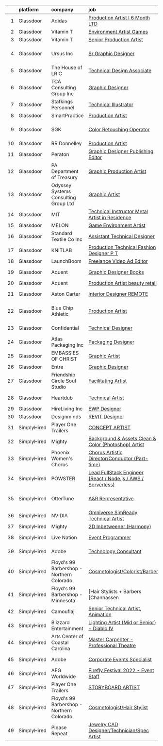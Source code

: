 

|    | platform    | company                                   | job                                                                                                                                                                                                                                                                                                                                                                                                                                                                                                                                                                                                                                                                                                                                                                                                                                                                                                                                                                                                                                                                                                                                                                                                                                                                                                                                                                                                                                                                                                                                    | update_time   | location                  |
|---:|:------------|:------------------------------------------|:---------------------------------------------------------------------------------------------------------------------------------------------------------------------------------------------------------------------------------------------------------------------------------------------------------------------------------------------------------------------------------------------------------------------------------------------------------------------------------------------------------------------------------------------------------------------------------------------------------------------------------------------------------------------------------------------------------------------------------------------------------------------------------------------------------------------------------------------------------------------------------------------------------------------------------------------------------------------------------------------------------------------------------------------------------------------------------------------------------------------------------------------------------------------------------------------------------------------------------------------------------------------------------------------------------------------------------------------------------------------------------------------------------------------------------------------------------------------------------------------------------------------------------------|:--------------|:--------------------------|
|  1 | Glassdoor   | Adidas                                    | [Production Artist I  6 Month LTD ](https://www.glassdoor.com/partner/jobListing.htm?pos=123&ao=1136043&s=58&guid=00000180f9fc87349d3bd891eadbd128&src=GD_JOB_AD&t=SR&vt=w&cs=1_56a777ea&cb=1653461518534&jobListingId=1007870304150&jrtk=3-0-1g3svp1qoq6jv801-1g3svp1r5hapd800-c1b9b62d4fc0e64c-)                                                                                                                                                                                                                                                                                                                                                                                                                                                                                                                                                                                                                                                                                                                                                                                                                                                                                                                                                                                                                                                                                                                                                                                                                                     | 7d            | Indianapolis, IN          |
|  2 | Glassdoor   | Vitamin T                                 | [Environment Artist  Games ](https://www.glassdoor.com/partner/jobListing.htm?pos=120&ao=1110586&s=58&guid=00000180f9fc87349d3bd891eadbd128&src=GD_JOB_AD&t=SR&vt=w&cs=1_8c9f4a9b&cb=1653461518534&jobListingId=1007869703247&jrtk=3-0-1g3svp1qoq6jv801-1g3svp1r5hapd800-b16b9bd347ff9b73--6NYlbfkN0DMrcEu7yrtATojKJA7cEzGQ3FdRGWLh0CZQInL4ECGI6k5tN82kdM0cJmh4vC7GghDUiCrBCzcmzRQhuhw_EUgpqveB_AJxkOHiywzxAOdN4-mL0Ndw5IzkIMiDHbiOMGzSQBWTfgVPuUEun1nvBFi5dXhVQEenhtQE5aE-GFbRLIpbgaOcF9SyGmzX7o8iuKiLCgOAI1m1SFAP4fZErzX2rYChNPbCmQSA1-GoOyf1S8xDcBsaCxSpXdSp5xOcb8Jl0_oGxMEJI9zwDnJ1c5-ccwI8tr1ITWYIo93tW33Jz-yI01sM1dl-mwTyc-OhANmVJt1_5P_NFNzbYVL5gDJhxj7g41aUgd9WQMtlCer8wyiCQOoUlOQxD0AH8HIPSoRycuiA7N-byVRMXCdmAT_Y04VGNzg1aN93WUFlwXyBe1j3nxl7XwEbK-XTJLWTq0AqDG5jaeBvs1-v7BmbPlJ)                                                                                                                                                                                                                                                                                                                                                                                                                                                                                                                                                                                                                                                                                                                                            | 7d            | Seattle, WA               |
|  3 | Glassdoor   | Vitamin T                                 | [Senior Production Artist](https://www.glassdoor.com/partner/jobListing.htm?pos=118&ao=1110586&s=58&guid=00000180f9fc87349d3bd891eadbd128&src=GD_JOB_AD&t=SR&vt=w&cs=1_cb195542&cb=1653461518533&jobListingId=1007861265870&cpc=8795CF9063CD573D&jrtk=3-0-1g3svp1qoq6jv801-1g3svp1r5hapd800-6357e3a41371fe33--6NYlbfkN0DMrcEu7yrtATojKJA7cEzGQ3FdRGWLh0CZQInL4ECGI6k5tN82kdM0OKoro5eXmjp8irfS3ShP5CPou_6W3mx8cwj2QVG_61J_dUcZq9YMUA3NRwME4S7MdVSbbirh44FP0QSz5MBlex17yIhUA79hhedXQLWcjYlRq_Fll52PGn_OqcT3ZemOyS05ck2kArmM3GKpenVpajZkUpFSllrNoSH4nvwZ8WzYzezH-eCecwFlMygoRZtmLejoOEw27U3NTtsCtp53bIlPrqzYtUeZpM_XbcW-016hpLtWgx7ylRdGPeOKZ_X-2DjX4mriWxC9yFIkTrHAewio_75_BwMoLxpEj010a6CzAdA-252NAxGXHDMJe-7jY8qZVeS0qc3l3-SUIghsy7rJ1mWbJ8RX8Ok0Dyo4JLd9mZIumP_Jf2NIZTDzvEpItd1ahn7cxyhuhJbQpVq8uYR_cy1jXtts)                                                                                                                                                                                                                                                                                                                                                                                                                                                                                                                                                                                                                                                                                                                         | 11d           | Remote                    |
|  4 | Glassdoor   | Ursus  Inc                                | [Sr Graphic Designer](https://www.glassdoor.com/partner/jobListing.htm?pos=115&ao=1110586&s=58&guid=00000180f9fc87349d3bd891eadbd128&src=GD_JOB_AD&t=SR&vt=w&ea=1&cs=1_b7990dfc&cb=1653461518533&jobListingId=1007886424279&cpc=32EE424DE2B657EB&jrtk=3-0-1g3svp1qoq6jv801-1g3svp1r5hapd800-89c2e84f7fcfd177--6NYlbfkN0CT8vBT9H5mqECx2dfLV_FONLPDKpIRssxVwtj05Tmm4rA5I0VNOPdM1oYsK66ov5qYknUnrRNbxY2gIfH2a8OxlVd1JP9qCWJh5re9cu7D1lALsCFtF_Gx4Jmps0hiq7U65pzRnQyXJSVgbb7plQpHlknK_fSQscyCUA3DVP0BPQJY_---gAf6OEcznxmjeRVkNwnESzZWu1WDY8b3794p_npmAb5jEueHxgiNVxF9U5GC1CEU2KkM-0g5G6OHc1qeEbWMC64MRXjbcOw50-xnVXG4GoLT180iZ9LY7e4xXVnZy4tMrMQSbgE4SWlDyccsZJwZZfyOZa0ecvSLQymIpjUF2a2cXcYC1_113P1UIetm9ktIx_VZThyTToFImyDaK72ij6pFKH5DaZsyRGjvEzxBUQKiJY5x3XfqZesjlx44GVgOL7T_31-G4w6uLeOIBfGUD5az4Ow6es_QL2CXQHYbkcO7QB_LluZCnAFbWYkLBdw6IRfTNBHgdyKkSWVpkQf1ExSnzVupBjAOtiwYOVW0UDL5PDWy6zOrTIh4dWEF0cqupy_In38Kmmn-aiKlJs9tU-kc38Vyj68tl0TNrblOXtiosO-H-3MnHCtabgZob5YwGSqaz9TOK0A-ggEb0zVYdcjCgioVEgdgLQYI_nr4eVhcctFJ102lYuGRinmW-9RhNzLen999JL2aj30KxYKp5we-uBxnboLdhynQtsnK4qqiVPupyjhuH1gxJ1VuHLE6GRMODZhlPA3ktGjovBq4pZR8YrMMt2uDtowqpZhEKS9mRdbU2QjC1M9KdCFfXB1on0JZvNfJ36TospKyeCLYpeGAKNNYk-k7qN1tC2SOg_zgVNuuuc8EjCMbHJURlpGZCBOQb6FkxrGS4HMW8vaCpknt9vlFqaTvx9qRE6VJXq_wAmicT92LFHlW2WEisj5vyeHyLD4HnHnrAtR4uKjfJAZxCYYa_gTTIjdtI82RygZmQJ_lWf4O9KGBepGdzNMG_Uu9gSiKI4CbH-0%3D)                                                                                                                                           | 1d            | Rancho Cordova, CA        |
|  5 | Glassdoor   | The House of LR C                         | [Technical Design Associate](https://www.glassdoor.com/partner/jobListing.htm?pos=103&ao=1110586&s=58&guid=00000180f9fc87349d3bd891eadbd128&src=GD_JOB_AD&t=SR&vt=w&ea=1&cs=1_dc3f7a85&cb=1653461518532&jobListingId=1007880186278&cpc=F793441F64F6F721&jrtk=3-0-1g3svp1qoq6jv801-1g3svp1r5hapd800-87f5bf26d47a0a93--6NYlbfkN0CRlJ-qM_IVfJ5L5kCui4FOpGyIG9w-FatNcOSVUAAKgw5kcSeZwPJLXNxSX7OHSzQMlUCN23QwxMkA1iRYNFDrYxpUWxXUPJjEsg57DuB1nRra3gNio7Ra0kDbPTNvBUJtPGQN_CD5pyrSI_CmX0bdOPPPi5EoNJY2F_eGokMe1YQMa80EZtGstSLJB5SJpxLySd2pzsMN1Ub3v1JcWGIw-lUvHviBq6CyLJLfOzGdI5_MPIUu2QEtgFwMpWnBnDQi02FTt6fhknCcSceD5lxSRM0uCyidPMtuhbgD3sjbVRTjgUtqL1h2SmHi-Xne_CEJkNnRLSRLZyy38bS91fRHfT7KPPc3oHzbm9_WLEBCv2s4OTmuhgDnRyXaFB5LWJRc2iBAeBJB32wBb_u5BFTfMA23N409H-wMRvtZWBAdVUuZakwhlyylWwXDX2rfWU--oi3VyZ2R8BtytSG6fQHZQXcemFpgxVTg5AGb_a-xxBIrek0u-dQELCrHeT-nvczlXAS5XVVnBg%3D%3D)                                                                                                                                                                                                                                                                                                                                                                                                                                                                                                                                                                                                                                                      | 4d            | Seattle, WA               |
|  6 | Glassdoor   | TCA Consulting Group Inc                  | [Graphic Designer](https://www.glassdoor.com/partner/jobListing.htm?pos=112&ao=1110586&s=58&guid=00000180f9fc87349d3bd891eadbd128&src=GD_JOB_AD&t=SR&vt=w&ea=1&cs=1_18c2397c&cb=1653461518533&jobListingId=1007889675514&cpc=723ADC3DFE402989&jrtk=3-0-1g3svp1qoq6jv801-1g3svp1r5hapd800-4055f57c97268406--6NYlbfkN0Aobqe4mQdrTym_OyFCqzynb13PIBNU1hL0lnlL5gTMpN6pH52VqJXUalRLeDBbiOtzt-iINlyf0wbCuC7rWayhD2WTR5yWXBoId_dCgJ1hj54PiOdESnnq1nVPgqRvmfIML_COeUF8gZmhzok7a5IZXJwflswoQTuTbWl_9vgR2M2KOc3vD-qPk42KVZ3xWTGTk3sNF4r_BXJKrv0IeJMZoMhc6iz2kuiIyTb4RpjvZOOPv01IJDmRhMVl1m2h4VdXKTjZfJx75_MhY2dX4VVl8ukcCg59FQKWxU2u19uWnDMYSwtd4igOTj8J1lAQXizmg9Lrhsk4kkXIQSp5uHMnpxIKFYHKs9yd6jBz9v2kLkfiwXJaMwQc681tgZ8LJJBXNZrqNk4sT83RNc6P3Jtk2z3c9OLhzcvm7evBCXii4iQvMsr7dv7ZfZ0wZtc_EpeAGJYKTOIp4SYMsKvBq64L4tiEC0HujkNX7KyF7yTfO5yTtXkkmR6498d1zfsBNJycHnVPGoswFym_LRsPe947ZIxOsvQ-_tw%3D)                                                                                                                                                                                                                                                                                                                                                                                                                                                                                                                                                                                                                                              | 24h           | Hartford, CT              |
|  7 | Glassdoor   | Stafkings Personnel                       | [Technical Illustrator](https://www.glassdoor.com/partner/jobListing.htm?pos=113&ao=1110586&s=58&guid=00000180f9fc87349d3bd891eadbd128&src=GD_JOB_AD&t=SR&vt=w&ea=1&cs=1_a7c9ad56&cb=1653461518533&jobListingId=1007857058016&cpc=D2F1DE17EE1F43B9&jrtk=3-0-1g3svp1qoq6jv801-1g3svp1r5hapd800-54ab9d21ea163954--6NYlbfkN0BfA1wJP44_yWHtoTjJIKQJTpl6LgT0aPgInl5KwmvLkOwyt_8FulcnHpPXixSBUNXNxjnTrK5ntqCPcYD_XHiYBJuR2w9x4kee9uIsba4eXM8gtehhwu4k6QH-sH0x-59xGcVM5TqHwgY_Kq4dQl5oVSvgrV0YopEIiPalwiepQq4qf1QINZaYr2cTUkmWWIYOeaFayzOz-MJYEYTO2frw5LbPFvnn5FLu-j5M-JAVfDp5mDYlahS94RVTrubxid0S16crfzMu_IOmobarumFOR_cQaE3GVAX-izoEdu2z_5cVlKPgfVA-_nekQn5rru91ldWC8TlK4gBDSAIl5n01KerxYEJo_w00nRz85kWy_hJ_UyMkeQH_1pmpfW5vrD0CoKyQlS7xwau2VrJcP1cbzo5jw0wP6Ug_-s-isC15qUzBR7GF_Xz9owWt3M0hv5FWTob7j7W2TerOb_Mixfy7GN6C0INepm9BoPstIqAUHpOHGhfSLXEUC9e5KXgymmo%3D)                                                                                                                                                                                                                                                                                                                                                                                                                                                                                                                                                                                                                                                                         | 12d           | Binghamton, NY            |
|  8 | Glassdoor   | SmartPractice                             | [Production Artist](https://www.glassdoor.com/partner/jobListing.htm?pos=130&ao=1136043&s=58&guid=00000180f9fc87349d3bd891eadbd128&src=GD_JOB_AD&t=SR&vt=w&ea=1&cs=1_7da75676&cb=1653461518538&jobListingId=1007885882283&jrtk=3-0-1g3svp1qoq6jv801-1g3svp1r5hapd800-1f3d9f570cd2b07a-)                                                                                                                                                                                                                                                                                                                                                                                                                                                                                                                                                                                                                                                                                                                                                                                                                                                                                                                                                                                                                                                                                                                                                                                                                                                | 1d            | Phoenix, AZ               |
|  9 | Glassdoor   | SGK                                       | [Color   Retouching Operator](https://www.glassdoor.com/partner/jobListing.htm?pos=126&ao=1136043&s=58&guid=00000180f9fc87349d3bd891eadbd128&src=GD_JOB_AD&t=SR&vt=w&cs=1_063710ae&cb=1653461518534&jobListingId=1007882346382&jrtk=3-0-1g3svp1qoq6jv801-1g3svp1r5hapd800-a0d6cbf148f84cc4-)                                                                                                                                                                                                                                                                                                                                                                                                                                                                                                                                                                                                                                                                                                                                                                                                                                                                                                                                                                                                                                                                                                                                                                                                                                           | 2d            | San Francisco, CA         |
| 10 | Glassdoor   | RR Donnelley                              | [Production Artist](https://www.glassdoor.com/partner/jobListing.htm?pos=107&ao=1110586&s=58&guid=00000180f9fc87349d3bd891eadbd128&src=GD_JOB_AD&t=SR&vt=w&ea=1&cs=1_9f8398a5&cb=1653461518532&jobListingId=1007872861543&cpc=C891152315FA1AD8&jrtk=3-0-1g3svp1qoq6jv801-1g3svp1r5hapd800-0561b308d830adab--6NYlbfkN0AD6XRjWzGsYkgq3cP_nmG8Ct3d_1eRbAqPP9NkOlY20LIafsXd39kZCKTtq2QNTOV6ai3BjovIse4UR9ScMvKrD0VVnAAwFiOSg5C6nnZcqtgPeeMKk3MMFKNXl43i_dbc70BeBATGEil5zt3rCA9fFkzQgl_xIkoWLqL3v4izhqPjCFCMhIRiAf5Su1_H-kdSb7QrR-csMeGLDBiq5MD5kq7ANUNSSOgk_qlVZccB91gSbf8iOkpASKhl07f1rewUQOoaYkgPo42RvB_IKcDICZbbLE5fhIC6Pvw7tlBeErmWKTJnE9p3rp-GW9vvZ6KK5cps26scHGb6aJegMzRtbMZ0sDq7FDpkU0c8kD772gCru1EoUM7GI1DQzrnc04iv5XKMiE8gjd5IU8dz8JUWPwjsNnj4L8rYpQDlottVoHc1e2ZyL_i4VAN-y4T3Kb8V_0zG6PZQCFhyDmsk4siEkD3VKYzvQfpzDxWcqptx6GotdLgH5AxTRNLugwgd1S0%3D)                                                                                                                                                                                                                                                                                                                                                                                                                                                                                                                                                                                                                                                                             | 6d            | Atlanta, GA               |
| 11 | Glassdoor   | Peraton                                   | [Graphic Designer Publishing Editor](https://www.glassdoor.com/partner/jobListing.htm?pos=111&ao=1110586&s=58&guid=00000180f9fc87349d3bd891eadbd128&src=GD_JOB_AD&t=SR&vt=w&cs=1_9383ebb6&cb=1653461518533&jobListingId=1007877460560&cpc=FA84DF7EA1EC2398&jrtk=3-0-1g3svp1qoq6jv801-1g3svp1r5hapd800-ffd27899520f680d--6NYlbfkN0Cx7R8OmodZU4Ze4hnUhR0Myw3_voyDLMHXumN7ynSuTvZJ394letWvd6fX-ZR_lPZb0DfOL3KbljXJOq4PSrXYUNwI-eUJC2jS-WcsHTpBUWKI3T-5GZmXtCEEJwVBaXuh0MOn0vypJJe7WqMeZchfCa0CsDo4uAbLH7XwjsXgbLXLjh6A7s0QoqRMfvi7DqSfEHinVtDgaZn4r0jpNWduyIJs-rDUHWjH3PaG8wJlODtWUDPTcTB4a3WgrBZO2lz7pEPh03qyPGrJjb51ZwWAx4u2kXk33RaFBla5skRVjO3WnU8mFBRl2YCBzw8KLKPujAbdzaU7wI3Rgr6R7fZ7gghTFljyIsp9oN0wu3CQm7v1e5De5PCx4ek2pGSTyvSRo7hAgZcbfmR1u975cqwo9xC7mFSwtfpgGoZBTTjzAP3AriHhgjhY__06_Aqi-SiXfwSK2ekvkcGfOPN07oMIxUboOoFSrhuIycJGzGTbJ8COcyQbP3qz2Zcz1TjnE-xIKmIqZh0fI3xxIJ-azbumkAR8yiaH90B9Q0AI_fMXEdk_5ZO3ALHk5-NAzRbE_XFA0y5W6XWkU6v4zX8gZmgah1QwEECCUZWvYL374rgEkoaucDjvt2FWUkODR8hwmPuuSmP0T_vDqd0oVTab6D03b8DCzL4Hd9gOpnac5IXNqopzqvlIx5ZxtFUrn6fD3kFjP7VvVJmYdHlqyRQ6YeOJKzREpI2WnwSHwp_ExETMjLp2YAxri5ylA8DR5SUj8dt1945CEQJGFII6zcDW7DzYN_s502R1N826DeNfWeRqCvAQpN1dliHRQB2CwolL1K-kYJ7OHR27Ky8Q7s9ZiHmuoAIrkd4cgOrgQiKx1oLXLGeV2OpwOWDgsQ4A4wOP5getSrQZYyq7V8AnkXPp5pdZhy2ovSOP4eTfpE7CngjFr7LjKtcHttcTGPlZIpjo0mPrbMF4lO5o0MLz6zYoeZs72v07eZ9TFDNNn4PdIfdSavx4PhubzndnHD94cSxJRxHbeUTQK1bX3XmxzZioaF7VOth3SiiKz2LR7wkxPFQ3jC44Xx85l6-pVYgQKte-GVdQ0chKi-OfCGt7REmQ3uxKAZz4xem37Gzd8cfgV8bk_BOFNiGUwzeK2D3MRrFbxP4%3D) | 5d            | Rosslyn, VA               |
| 12 | Glassdoor   | PA Department of Treasury                 | [Graphic Production Artist](https://www.glassdoor.com/partner/jobListing.htm?pos=109&ao=1110586&s=58&guid=00000180f9fc87349d3bd891eadbd128&src=GD_JOB_AD&t=SR&vt=w&ea=1&cs=1_1a6c0491&cb=1653461518533&jobListingId=1007861835366&cpc=FAE5E775D180B2FB&jrtk=3-0-1g3svp1qoq6jv801-1g3svp1r5hapd800-d1e86d3640b29cbb--6NYlbfkN0Bhl-FdKKiMAjH1L6cZ6qJWSAe0Tf1J8XERlKcs7NjnmiZvyAlBgE8BtwYDgFO6M0TbK7deMqshs6in4yCjSkwr116EpvKkxiUTLohjUcof7fosk-gKJKbkkGVI5I-yur734tK0tXLpK2HBHVXPpE-edNQBgpn0sNwAaXZrOUxvySCoXniiBQlRjITCeVKegDA9w8bfyo-debD1fSJZfIeFz1ZvZ8BpSWyu3cZh7luj5PmPLn-URSGRCqpmIZrMKMLhgrzc0QuTE-wppW7t0nLr5WH9vwn3e_9YU9Ijykq_EcxmLhRxyuRaq2hWHLef6hVftSnImg8Go3-ax4uJVuhk-yI4EXiFkB4Pv2GZc3QrRoi1H_slFXDld5MDLX-oai-WxNh8eAxQ8wsVKYG5XCuRG9xjwq2M2Th8wg7eh2sz5dK2pWXqZ_QyeJ1NC0AMEztOgEfbl0N4P2SRX3MzW41Imj1sgdfTq6n7G1SopT3U556wy2R4QyCbyZoM6N8UHJ85ZgnuEVoUWA%3D%3D)                                                                                                                                                                                                                                                                                                                                                                                                                                                                                                                                                                                                                                                       | 11d           | Harrisburg, PA            |
| 13 | Glassdoor   | Odyssey Systems Consulting Group  Ltd     | [Graphic Artist](https://www.glassdoor.com/partner/jobListing.htm?pos=124&ao=1136043&s=58&guid=00000180f9fc87349d3bd891eadbd128&src=GD_JOB_AD&t=SR&vt=w&cs=1_46f0fd59&cb=1653461518534&jobListingId=1007886882943&jrtk=3-0-1g3svp1qoq6jv801-1g3svp1r5hapd800-621d9caea6be8b31-)                                                                                                                                                                                                                                                                                                                                                                                                                                                                                                                                                                                                                                                                                                                                                                                                                                                                                                                                                                                                                                                                                                                                                                                                                                                        | 1d            | Lexington, MA             |
| 14 | Glassdoor   | MIT                                       | [Technical Instructor Metal Artist in Residence](https://www.glassdoor.com/partner/jobListing.htm?pos=121&ao=1136043&s=58&guid=00000180f9fc87349d3bd891eadbd128&src=GD_JOB_AD&t=SR&vt=w&cs=1_f0d13075&cb=1653461518534&jobListingId=1007890155603&jrtk=3-0-1g3svp1qoq6jv801-1g3svp1r5hapd800-b3241fd5d3182dc0-)                                                                                                                                                                                                                                                                                                                                                                                                                                                                                                                                                                                                                                                                                                                                                                                                                                                                                                                                                                                                                                                                                                                                                                                                                        | 24h           | Cambridge, MA             |
| 15 | Glassdoor   | MELON                                     | [Game Environment Artist](https://www.glassdoor.com/partner/jobListing.htm?pos=127&ao=1136043&s=58&guid=00000180f9fc87349d3bd891eadbd128&src=GD_JOB_AD&t=SR&vt=w&ea=1&cs=1_772efa56&cb=1653461518534&jobListingId=1007868224108&jrtk=3-0-1g3svp1qoq6jv801-1g3svp1r5hapd800-aef72e478ca1c51e-)                                                                                                                                                                                                                                                                                                                                                                                                                                                                                                                                                                                                                                                                                                                                                                                                                                                                                                                                                                                                                                                                                                                                                                                                                                          | 8d            | Remote                    |
| 16 | Glassdoor   | Standard Textile Co   Inc                 | [Assistant Technical Designer](https://www.glassdoor.com/partner/jobListing.htm?pos=116&ao=1110586&s=58&guid=00000180f9fc87349d3bd891eadbd128&src=GD_JOB_AD&t=SR&vt=w&cs=1_e299217b&cb=1653461518533&jobListingId=1007862808499&cpc=0C139D4CAD5A6DB2&jrtk=3-0-1g3svp1qoq6jv801-1g3svp1r5hapd800-c1a661a220b35f29--6NYlbfkN0D0ff9e8Lfwlpl5zGbQmpn59AL71QmFd7VKOAnfyjZzp5sdngV8WPgYe0dov1m7Y2mXvNm-39f2fjJjPFM7cmJgJnH9aBtJ9tNyITmuL5MHaFCGmnclIzX-yB1yl6Ujpq_v_4sDyzb0tMZ5GdFRQZBBbr832jPOF-gvPRbyspVt2zt24C78suT3AjncOMwdtBWHXEmNr4z0VbeRZdU48ClxBaVOc2VBxtCrRSWirHkJV0c3NzFUBeA5tekgREb-vnfDBZYJ6THcjF0xNFjTOaZ9L46dzESIB-uN9QF_kbLVzXf2EzX2P3mDXTcBixXH5UZ_ymRyLUXj5UztgEC-eYbUNIpAQaaWfjsql5YO7yuxH7frp-P9XwydcdcJrR67v17WZDQp6MZCicfs9un4mHboZYEvLZcY_FAHTcLd6gbSWaHeUh-afpxtKtX7ptNKZM3t_JvBYGrITIxh2tKi8vAFvPhs6wbZoh4%3D)                                                                                                                                                                                                                                                                                                                                                                                                                                                                                                                                                                                                                                                                                                       | 10d           | Cincinnati, OH            |
| 17 | Glassdoor   | KNITLAB                                   | [Production Technical Fashion Designer   P T](https://www.glassdoor.com/partner/jobListing.htm?pos=106&ao=1110586&s=58&guid=00000180f9fc87349d3bd891eadbd128&src=GD_JOB_AD&t=SR&vt=w&ea=1&cs=1_1088f34a&cb=1653461518532&jobListingId=1007858131925&cpc=61B26E8FEFFA679F&jrtk=3-0-1g3svp1qoq6jv801-1g3svp1r5hapd800-4e179f43ed0b8397--6NYlbfkN0DzaDHVbxJ-LJZej0v9fk4K-FwNocoxjQ_zxp68kPBvco8REW8up37OWRXl8qRCsTcebGUDvjtZOaeHhcDWSDLtMfXzf4I8ar2WZwzDzYePciVWQtZOKPBXrnpf3TDWsagdX0_hCNiBSaRJLkwVzPHh0pPLr2W_6DE5zYRaH5pr5D0DNeufFoGui2qZeJvG34qj6O_zG9NyUIRdxj9RDYXxDO5mOoO5RVZF6G6Z0OVMWYoati_gfsl07Yrwvrb3xz_dzH3dLQudtRGmAt7KYcl6MZpA_lKuQwqBwWS-Aqr8RSTHYhwcHpn98Fab7io_Rf6ueQe7UIGL3bV3GXcTSIMiGo9pAtyl87_8NSPvJ6H89N7uok6lsSyLdv6tqlpaYm6I2MX2jsgFG0Pq24ec_PQHIp0_yOahUi0x3S6mYbOvmAMTl6x2ir7i61gJqAkqpJFMb3KsvpX_-5umJY5_2u9iuPndbzi3xB_YFFBlKCoLZTfogU7DedKOx8pZKhWxH_9bkV2mWGRu99txpzgViiPd1oYeyflZPm0%3D)                                                                                                                                                                                                                                                                                                                                                                                                                                                                                                                                                                                                                   | 12d           | Los Angeles, CA           |
| 18 | Glassdoor   | LaunchBoom                                | [Freelance Video Ad Editor](https://www.glassdoor.com/partner/jobListing.htm?pos=122&ao=1136043&s=58&guid=00000180f9fc87349d3bd891eadbd128&src=GD_JOB_AD&t=SR&vt=w&ea=1&cs=1_9446cab0&cb=1653461518534&jobListingId=1007890405566&jrtk=3-0-1g3svp1qoq6jv801-1g3svp1r5hapd800-3d62aeb688cd0619-)                                                                                                                                                                                                                                                                                                                                                                                                                                                                                                                                                                                                                                                                                                                                                                                                                                                                                                                                                                                                                                                                                                                                                                                                                                        | 24h           | Remote                    |
| 19 | Glassdoor   | Aquent                                    | [Graphic Designer  Books ](https://www.glassdoor.com/partner/jobListing.htm?pos=117&ao=1110586&s=58&guid=00000180f9fc87349d3bd891eadbd128&src=GD_JOB_AD&t=SR&vt=w&cs=1_86231b50&cb=1653461518533&jobListingId=1007854472231&cpc=FB7E4A1762AE5BEC&jrtk=3-0-1g3svp1qoq6jv801-1g3svp1r5hapd800-f4ba849071405da6--6NYlbfkN0DMrcEu7yrtATojKJA7cEzGQ3FdRGWLh0CZQInL4ECGI9gD0Wolx9R2v-Aex0-GK04vx-hFtzA7AH5NN7bd1I-Wt3BkZQZ3w5fV5HOcFfcQueUF25908N7xvl19n4Ug-IsuTq_VNJVs8QsTW0kk4ru2A5D1XYsgF5oS7jRoL6kRuRK45G663D28tN4VKb2J2XaVMU1s52pafadIHQL6LGQqS3D3RmCyyoEShQYEmAVmiuVGgrAZ-uvnvODD0xSOGMxeV533L_OloFFXJ4kqNJE_OPoTrciASRZeWT4gwbbQimlJ9j_Jr4ArEbt5DdeDyMKYT0fHDfImz1pTKptkxy4LMtHbRIT_13lyO5hF2mh0Bb09SYhx5RArxlifACD8VFCrrSzkN8JV06pcoRzeqEYugZg6euYjfGEcNT9wfDyGVB3c9OHJv264rXrseqUmKF4AAyIgRPsM8Q%3D%3D)                                                                                                                                                                                                                                                                                                                                                                                                                                                                                                                                                                                                                                                                                                                             | 13d           | New York, NY              |
| 20 | Glassdoor   | Aquent                                    | [Production Artist  beauty   retail ](https://www.glassdoor.com/partner/jobListing.htm?pos=114&ao=1110586&s=58&guid=00000180f9fc87349d3bd891eadbd128&src=GD_JOB_AD&t=SR&vt=w&cs=1_8bd02324&cb=1653461518533&jobListingId=1007876650155&cpc=334ABAF5D42DC775&jrtk=3-0-1g3svp1qoq6jv801-1g3svp1r5hapd800-9fdc8097c4105faf--6NYlbfkN0DMrcEu7yrtATojKJA7cEzGQ3FdRGWLh0CZQInL4ECGI9gD0Wolx9R2EDT7B77c2cSXm5NwfFEmFJHWglJJqwZoPzHffcQ3AKiWjCuFb4V81dOPeH6ek3k14IrWRuogzYoW0a-dGwlx6pERD05PbcZ4e0yL2KY5U6lCYtvaGPGLyWs2EBpyWRP9aNaB9VeT_rkAOEos8UWylgl-gDEweCjC7mRaTBuZSRZENoeWx4qyNY6bKH2LEGqnCClSgs47HeNN2atIcbTeBCwcxfKq8Jqp4k3IhKFJnm29i_isqcKG0OLZCgYvt6mngenIE4eswmxxFqkukn0-jpn5MWV_GVkMc2IcIJbykbsdVTwCSghcXfdVN2M1hf3ZJKZZNlxeZyp2F2GHo91qxSWWDxilVOkDgi0yjiTkIW5waXhShSoWpqUHwm-xC8rQSU5_hqZGORtVhuXYUszR5Q%3D%3D)                                                                                                                                                                                                                                                                                                                                                                                                                                                                                                                                                                                                                                                                                                                  | 5d            | Remote                    |
| 21 | Glassdoor   | Aston Carter                              | [Interior Designer  REMOTE](https://www.glassdoor.com/partner/jobListing.htm?pos=119&ao=1110586&s=58&guid=00000180f9fc87349d3bd891eadbd128&src=GD_JOB_AD&t=SR&vt=w&ea=1&cs=1_257bd142&cb=1653461518534&jobListingId=1007886829702&cpc=AC285F3A3ECA6BB0&jrtk=3-0-1g3svp1qoq6jv801-1g3svp1r5hapd800-39babbe18e48ca7e--6NYlbfkN0ChYVx_I3yfZ_JDY3EFoivtqvi_stwnZ_kRt8Dowt_l_d1ydueao4NEv8X4QANiVn_b-rJMh9M7b56eF2Al7b7ViGrv7rj4HP7VxZC38X1eBru1TMitPIOZvHyvt1_AmM7YjeqV8JvsNNrOQBKnVjoaork3qrAlz63P3VO9siVIJ0jZnn58Hy_9Vp4VVHRYF8lm5WJh6KZvmQ1zY3YOXWfGPiXYAxaUXcSqojehHHmzSx19TMbDZqPusZ1sjV2W47yiVxVfosHePx4xpqQ4v5FVAuAiZHDoSKbooe9JF22Uidjz_5hpagqHN2sQEjSP0-ROgH7zLuAHf_UAZtkvFyCVEi53u0nBbQAIxuZ4UE7M7Ucpz4WBYLLaRqtnPAWQp655Iu8XPHMTVcie0BNkaNKsSNi7cUJgF4zAtaa-6Z9EZXkTiYyMJNS3QzHDsybnWg1gJgxXzudeIU8HK6RKzk6DMcCEoPcfNofEDoRm2SjokU41znHsXhP4Pv1CSIpHhxLO0ZF1qw_wzywX5lfH3jejjDqXuBhCtWmD8z5kvF-qIu75dFZz1o2aJUnIx_GW4KAbJXQVaSY_uQTzWnaKxO_kU12R0WhakemV3VzDVIevDvVBNQ8CIfObroUnnJQx-pvl1v2rwwF_gG20Eq-T6oUGZWx9mAXrMlwgCe2J1Ibxs_3QanJggY9Swcd3qb7QTCGPjAmU2JdomIMgX6eZQSCQiiLG5-xZAedEfIkQWk-TV3LBOjFu0zFiOYt93jb5bht1W4JmDFOgsthv2Rt7jPfpB9CATN6VYB-VftYPCQQhg-fXKSnrk60lcaKNZp_n8R-bCGQNTCWIAUYGDaXMgpQ_AkL1UNv_4nJpNyBrCW9Vh34YVInXo8lnaBBjOyK3ceLHhHnfJ5Ftc2dPxaNU-wV6azjpvUOBSmChF0A01TCnzs9TIzPNEWrtU7wBm0fEoKxsL5j6rtz_DQ%3D%3D)                                                                                                                                                                                       | 1d            | Los Angeles, CA           |
| 22 | Glassdoor   | Blue Chip Athletic                        | [Production Artist](https://www.glassdoor.com/partner/jobListing.htm?pos=128&ao=1136043&s=58&guid=00000180f9fc87349d3bd891eadbd128&src=GD_JOB_AD&t=SR&vt=w&cs=1_e82ee94a&cb=1653461518538&jobListingId=1007890127483&jrtk=3-0-1g3svp1qoq6jv801-1g3svp1r5hapd800-2e9370411de7fb86-)                                                                                                                                                                                                                                                                                                                                                                                                                                                                                                                                                                                                                                                                                                                                                                                                                                                                                                                                                                                                                                                                                                                                                                                                                                                     | 24h           | North Kansas City, MO     |
| 23 | Glassdoor   | Confidential                              | [Technical Designer](https://www.glassdoor.com/partner/jobListing.htm?pos=105&ao=1110586&s=58&guid=00000180f9fc87349d3bd891eadbd128&src=GD_JOB_AD&t=SR&vt=w&ea=1&cs=1_4885f66c&cb=1653461518532&jobListingId=1007873231491&cpc=9FFE37255B2C047E&jrtk=3-0-1g3svp1qoq6jv801-1g3svp1r5hapd800-a872c8aa0dcf8fb1--6NYlbfkN0Ao15p4DUFE77HqUxReqiB4f6Al0PG_sYnmzLe65nBLKLuDf5TNN6UctR7yjKbP3WH4om98OWP1a3608uQ73YZGvEibPUTXnVqBEiFO6FfwxqLxY16gkl_O5r1Rhn7yvMAXT7WGc6_uL8BtxTAnzaMngbUhY2rws8cJR2DGR7Ynu8US-sfVQtnVJYujKdvFhfhD7oYy2GEv52f5tJ0CVNJCBNGiVu3KMKMCTUBBnvBYCoR_xUHdChACbIrgNxy4cFQa4bvkhrSvh2n_j8TqkwFdgoe6iV9DW0XlQnW9r3RzCEbaDK9NU1LF-NYJIlHz0JKDU7bgxY5q8Efj6txh-wdsSHtnIZh8QB2N7m9eGd4niees3kRV_za9Yf4fYsvmAe8bKj9A-2HJnnd_69Y9qeCMFREdIyh76X2227c2CzeZ143OXFepmVnW-S4wGCgk9AjGQeEk7rroHl1euzwsKJzbMlW4KRQSSfCp0cjfaeITQzzF3nbe4tAPEqyLSpVzlBE%3D)                                                                                                                                                                                                                                                                                                                                                                                                                                                                                                                                                                                                                                                                            | 6d            | New York, NY              |
| 24 | Glassdoor   | Atlas Packaging Inc                       | [Packaging Designer](https://www.glassdoor.com/partner/jobListing.htm?pos=104&ao=1110586&s=58&guid=00000180f9fc87349d3bd891eadbd128&src=GD_JOB_AD&t=SR&vt=w&ea=1&cs=1_d9719692&cb=1653461518532&jobListingId=1007869833074&cpc=6E56E77887FF9985&jrtk=3-0-1g3svp1qoq6jv801-1g3svp1r5hapd800-8c43cef6a5e61005--6NYlbfkN0BKjEnbuPaxFSDOYHeb613riiUJtoKFIXB5dWJHSWs_0WBvE4x-cXbS3Hua9aS_04zgDGoPGhvcXX8sL98j23T4h0dP8ifKCfxvYk556Am7iL4ZLO6y-fok_4wmWQX4td66at8R5Cd9MQ_w4H2hTu859kqLhc5uDKJ2vST4GM0LyOUXLAPt5vgnfRMLKEKhBHWkgAtg6pNEGQiZ4fT3k7JG3n1NmLvZ-fRXeMsrzf5HkT0O7cT8Bl8LY7hlYrU6Ki2PaspmTz078k_3iLvTMIrbK5rrbAe0IT8EQPYukJtlas7ud4yxbxLuM_eo14jTPK9X9F_KSRjJXF-zviszP6SENrtDoLA3aHiI0kndlVmtbE3hj3oy1607ahvzXl9ibVTR5wv1sLECDbnbhi6UgmfUUImUy1KqP_70LkD6JtC3hYHnU19gB1T2nP88clr_BQSkPMxDLmatJRcDHvIK034jLa6qJonkbXTUhudr3_kaGxD0qVzwI562nNS5IHso5QE%3D)                                                                                                                                                                                                                                                                                                                                                                                                                                                                                                                                                                                                                                                                            | 7d            | Miami, FL                 |
| 25 | Glassdoor   | EMBASSIES OF CHRIST                       | [Graphic Artist](https://www.glassdoor.com/partner/jobListing.htm?pos=101&ao=1110586&s=58&guid=00000180f9fc87349d3bd891eadbd128&src=GD_JOB_AD&t=SR&vt=w&ea=1&cs=1_5389000e&cb=1653461518532&jobListingId=1007890088752&cpc=87034903B3AB482B&jrtk=3-0-1g3svp1qoq6jv801-1g3svp1r5hapd800-07952bd317656e6e--6NYlbfkN0Cd5ZvLdai7cR0fypH5_WiGezUQesq24dbKuF0ly35ya84jt7e3GFL0eK9a1y66LRD8geth7gqjgkMLj6sGfPFBttlPUKy1KeyXfLIEcTFfoPXJA39D2ze9Z8-iLs3vyvymXwhYnEDMZHAIiWGvRuH7f7JqxhT7KbCIp6tkf0ys3vPHpLJwgpcG_TK84nDOm6IQjfmruAiYrNaN4Gw1HdPzk01uxBoGYlmjUrkAKU7vOKT8zFTz_TqOCTdxgnN67DRQyaLFqZW39cRuaxz4Ip5N0qyV5n0LlbMkELbZaeYDdLam8Gijh7IRs4U2qpRQKcowGh6zjtkKFIu0A42xJ0_6pHbOr8imhrsWbgS7x36wZQlz9sDn3Bx5zS_wB9pVW5k9NrVetejRDr33f01rBldguXVhx0-x8CjTu-OfqamDFwo6ji7VvZ-dZhkWT0H41i6KVMXeI1PE625WbQHbvzDQONOpTjJHmOhaQ2WRl_Wxr5SRoBQ9jF8hLXLgJ4RbnjCO_AnQrKsNww%3D%3D)                                                                                                                                                                                                                                                                                                                                                                                                                                                                                                                                                                                                                                                                  | 24h           | Gary, IN                  |
| 26 | Glassdoor   | Entre                                     | [Graphic Designer](https://www.glassdoor.com/partner/jobListing.htm?pos=129&ao=1136043&s=58&guid=00000180f9fc87349d3bd891eadbd128&src=GD_JOB_AD&t=SR&vt=w&ea=1&cs=1_6a870519&cb=1653461518538&jobListingId=1007885843456&jrtk=3-0-1g3svp1qoq6jv801-1g3svp1r5hapd800-f2a6c0374afe65cd-)                                                                                                                                                                                                                                                                                                                                                                                                                                                                                                                                                                                                                                                                                                                                                                                                                                                                                                                                                                                                                                                                                                                                                                                                                                                 | 1d            | Remote                    |
| 27 | Glassdoor   | Friendship Circle   Soul Studio           | [Facilitating Artist](https://www.glassdoor.com/partner/jobListing.htm?pos=102&ao=1110586&s=58&guid=00000180f9fc87349d3bd891eadbd128&src=GD_JOB_AD&t=SR&vt=w&ea=1&cs=1_e162d8ab&cb=1653461518532&jobListingId=1007876668306&cpc=CA43532650C61C38&jrtk=3-0-1g3svp1qoq6jv801-1g3svp1r5hapd800-74e3f8f0a10dd841--6NYlbfkN0AZiaPZyccuKjlre0e0RaBFeO48J0QExrO5hcuLctOVaC16jkNaXZoWBMyO8O6C-rsvC96FoIFGV87faxCC7A6Zg6h42I3F1hPSQXrazexkZCFgCoscsrQzJ46iNmQJbzGBsVagASkxf8UT4euijrTCdLwDuQS6jthyK33OsVbf0NyGDj7bxq7N8BZ02iDoufXVo7_oMGfm8W9ia_3a1BN233o-zzPa0WbaIM3YGM7sdeiQnMYhb0TNnKZGWRtk3QFuc8u0yRvhUy_gJaLeCOtFAl2ZtRfxMGRwRvOLhXwk7WxjXHTTwottOdkzHZmv32ZJdCm6FD-NkzCKRVgNwHIq-KmKIXo1QikGWrn6Yy_9ZseW1giqvHE6ail8T0clXW8OGtmKErdGOy5LmPlk8zL2jGFTOKsh7IJ3chOomsfE_LW7jjAKgcTXNIvxOjplbSbXHz_uJbJmmU7cwVxk07sFwttSAxPAwbm0_jMHSKhrfXO0EDXTahAz2UsWU6tIF28%3D)                                                                                                                                                                                                                                                                                                                                                                                                                                                                                                                                                                                                                                                                           | 5d            | West Bloomfield, MI       |
| 28 | Glassdoor   | Heartdub                                  | [Technical Artist](https://www.glassdoor.com/partner/jobListing.htm?pos=125&ao=1136043&s=58&guid=00000180f9fc87349d3bd891eadbd128&src=GD_JOB_AD&t=SR&vt=w&ea=1&cs=1_3beee618&cb=1653461518534&jobListingId=1007890098743&jrtk=3-0-1g3svp1qoq6jv801-1g3svp1r5hapd800-3d1d7aa6df8fbd27-)                                                                                                                                                                                                                                                                                                                                                                                                                                                                                                                                                                                                                                                                                                                                                                                                                                                                                                                                                                                                                                                                                                                                                                                                                                                 | 24h           | Bellevue, WA              |
| 29 | Glassdoor   | HireLiving  Inc                           | [EWP Designer](https://www.glassdoor.com/partner/jobListing.htm?pos=110&ao=1110586&s=58&guid=00000180f9fc87349d3bd891eadbd128&src=GD_JOB_AD&t=SR&vt=w&ea=1&cs=1_0cde1cd7&cb=1653461518533&jobListingId=1007876305785&cpc=C891152315FA1AD8&jrtk=3-0-1g3svp1qoq6jv801-1g3svp1r5hapd800-3ada2647de069ca0--6NYlbfkN0DWFOknjmIcflYzz6ELv-GSW3rYoqgjQCVop7pP_vnQhnNAKD0o2DpwNtwC9yiATNVdX6DraUidrjAderoqcuFeyn25UCKhsq2bhzLTWqS8qcmQlhGkJZ4OOTVKq0bu71OsiKQeFZpCayrEWYvm6Ekn6wCr6jY-Z4z0zpS4run3eniLA1XcEO4caxa7A3uHrS93ppfTzPDG2d1eDsAh-phNl-tT8BN64wPY7bkMWTAxh1_Y1Ms9euF9W-0V8YEzNkIQDIIWzPAh9howW8Wb6vgJ-wRlj04kMeQKxi3Wz_k5UiIE9q74wSeeHvH2S9cyptWZURUpQ--RfjMDSNQmF3mU6ESG2oE9BhFSUW7lOKIn1PYuho3wYZflWxItdwZcjDQQl4E-P26Kp4hkxy045rqgg52Je_lfnhaioIyd1zS-J6Uo2cUCz-ReGO244akwtwQ8srN8_YW4kUwyBi2nzwHiWZKsHyNNad225h8KIY9k97Y1rdvX9tcDqcoB1zm7_oc%3D)                                                                                                                                                                                                                                                                                                                                                                                                                                                                                                                                                                                                                                                                                  | 5d            | Remote                    |
| 30 | Glassdoor   | Designminds                               | [REVIT Designer](https://www.glassdoor.com/partner/jobListing.htm?pos=108&ao=1110586&s=58&guid=00000180f9fc87349d3bd891eadbd128&src=GD_JOB_AD&t=SR&vt=w&ea=1&cs=1_b01cc4cd&cb=1653461518532&jobListingId=1007867689176&cpc=45DC3EB807283E85&jrtk=3-0-1g3svp1qoq6jv801-1g3svp1r5hapd800-6037e18d99035dbc--6NYlbfkN0AgtJyK_mEgm6Ks_13l5EY6Ww8M__6-LUAHFTnOAsRmGzvjb9BzxYsGSQCKtO9_2sqJaVS_feTih11JTo9k9ZZMSaRP2PVh-JHlmczoZsuB8_w8alTCtbKqFJqB_HYSnVBfQodnMTYqQQK2tb6Hidm-46YVRbrdVgJ36DcQBbfANKZvPVdoNDLgZTBAz0_dQPAzH0yIY_yR0uAuu2pJ26RcobS9ovdTITcxxe75BDZuEtu5R3Ry-ykt-Y2Ahsief0iSfeItGIeYrdK7dxsWvjqeU151qadhbgCcJkBXQEIlv-Kra50O-lqz5jgGGm-WuOKnIYB33o3d90NocNcKAx0LUaRjS69H5XqwK6DOt4lg6zIedu_BEIGaAvyPm3XFHT_ug9KmQAfAbdifMDf3r-5glziJLmK4FEgdCt9I_F1BMqyS07r7c89rzq5GrznqnjLHDh9_vPOwlrrnur6HI1g2ss7tYXVX4TKyFidWKZC6TLarNuhMUE2zOpMLw7CVjUU%3D)                                                                                                                                                                                                                                                                                                                                                                                                                                                                                                                                                                                                                                                                                | 8d            | Remote                    |
| 31 | SimplyHired | Player One Trailers                       | [CONCEPT ARTIST](https://www.simplyhired.com/job/NHSymmraphyw8uHdSkV5Et_VVAdt0q4UIaYh_zD91KukT2nlM8P-Uw?q=technical+artist)                                                                                                                                                                                                                                                                                                                                                                                                                                                                                                                                                                                                                                                                                                                                                                                                                                                                                                                                                                                                                                                                                                                                                                                                                                                                                                                                                                                                            | Recently      | Bellingham, WA            |
| 32 | SimplyHired | Mighty                                    | [Background & Assets Clean & Color (Photoshop) Artist](https://www.simplyhired.com/job/GtIFmTxDF4QHGefFq1OtladErKceizf4DGSq4T05xAzyCOJlcb5v5w?q=technical+artist)                                                                                                                                                                                                                                                                                                                                                                                                                                                                                                                                                                                                                                                                                                                                                                                                                                                                                                                                                                                                                                                                                                                                                                                                                                                                                                                                                                      | Recently      | Remote                    |
| 33 | SimplyHired | Phoenix Women's Chorus                    | [Chorus Artistic Director/Conductor (Part-time)](https://www.simplyhired.com/job/1MQkvOyQB0d05x71sHehxLogB_okPGwPGBYdwOvzla3q6SSal0Gu8Q?q=technical+artist)                                                                                                                                                                                                                                                                                                                                                                                                                                                                                                                                                                                                                                                                                                                                                                                                                                                                                                                                                                                                                                                                                                                                                                                                                                                                                                                                                                            | 7d            | Phoenix, AZ               |
| 34 | SimplyHired | POWSTER                                   | [Lead FullStack Engineer (React / Node.js / AWS / Serverless)](https://www.simplyhired.com/job/PS5HhfQOa93OuTD8jh_LPr5OQ99lChge1LqhR6i97_O77M8u1cJK8Q?q=technical+artist)                                                                                                                                                                                                                                                                                                                                                                                                                                                                                                                                                                                                                                                                                                                                                                                                                                                                                                                                                                                                                                                                                                                                                                                                                                                                                                                                                              | Recently      | Beverly Hills, CA         |
| 35 | SimplyHired | OtterTune                                 | [A&R Representative](https://www.simplyhired.com/job/5noRFjTkEO8Z_rd1jE0wsQjxIVDJOn2YbWGNQQka7HX2a7-EHfW09g?q=technical+artist)                                                                                                                                                                                                                                                                                                                                                                                                                                                                                                                                                                                                                                                                                                                                                                                                                                                                                                                                                                                                                                                                                                                                                                                                                                                                                                                                                                                                        | Recently      | United States +1 location |
| 36 | SimplyHired | NVIDIA                                    | [Omniverse SimReady Technical Artist](https://www.simplyhired.com/job/H7M3avgtMJsYUyrS8C1Ii7odTkecTHsCH1EiVbv5yl3CGcgOWoCmag?q=technical+artist)                                                                                                                                                                                                                                                                                                                                                                                                                                                                                                                                                                                                                                                                                                                                                                                                                                                                                                                                                                                                                                                                                                                                                                                                                                                                                                                                                                                       | Recently      | Santa Clara, CA           |
| 37 | SimplyHired | Mighty                                    | [2D Inbetweener (Harmony)](https://www.simplyhired.com/job/WgP4dHSOvWLZ18aPOvQcLJ0tOMwSJ1K9Jf4j6A4a4HA45BoPtgCcpA?q=technical+artist)                                                                                                                                                                                                                                                                                                                                                                                                                                                                                                                                                                                                                                                                                                                                                                                                                                                                                                                                                                                                                                                                                                                                                                                                                                                                                                                                                                                                  | Recently      | Remote                    |
| 38 | SimplyHired | Live Nation                               | [Event Programmer](https://www.simplyhired.com/job/Jqa2JcIqwv9We6lJtTrmN8VA3lRT5GU9wISS1Ng3az2pqEUGSHM5Kg?q=technical+artist)                                                                                                                                                                                                                                                                                                                                                                                                                                                                                                                                                                                                                                                                                                                                                                                                                                                                                                                                                                                                                                                                                                                                                                                                                                                                                                                                                                                                          | 13d           | Remote +1 location        |
| 39 | SimplyHired | Adobe                                     | [Technology Consultant](https://www.simplyhired.com/job/MIp5jySmQf1UA_G2byJXrpDS6mVkOIrRX9T26U8jr8NgUb1eYlN3MA?q=technical+artist)                                                                                                                                                                                                                                                                                                                                                                                                                                                                                                                                                                                                                                                                                                                                                                                                                                                                                                                                                                                                                                                                                                                                                                                                                                                                                                                                                                                                     | 8d            | San Jose, CA              |
| 40 | SimplyHired | Floyd's 99 Barbershop - Northern Colorado | [Cosmetologist/Colorist/Barber](https://www.simplyhired.com/job/9CuZDzOz5riDcPI03ZWplk5OZkN2_D82DavjOXskaLeMQylQpn-i6g?q=technical+artist)                                                                                                                                                                                                                                                                                                                                                                                                                                                                                                                                                                                                                                                                                                                                                                                                                                                                                                                                                                                                                                                                                                                                                                                                                                                                                                                                                                                             | Recently      | Lafayette, CO             |
| 41 | SimplyHired | Floyd's 99 Barbershop - Minnesota         | [Hair Stylists + Barbers [Chanhassen | North Loop]](https://www.simplyhired.com/job/F2OHObp_IoESt7ZuVge0PR8Ufjly8hojRoRNjPc8-FGfvHjc2IxhlA?q=technical+artist)                                                                                                                                                                                                                                                                                                                                                                                                                                                                                                                                                                                                                                                                                                                                                                                                                                                                                                                                                                                                                                                                                                                                                                                                                                                                                                                                                                         | Recently      | Minneapolis, MN           |
| 42 | SimplyHired | Camouflaj                                 | [Senior Technical Artist, Animation](https://www.simplyhired.com/job/8iH_bsG573jnOjp7p57BnGlp-wXuxvrHJoYajPdmaXL3EGloExwCZg?q=technical+artist)                                                                                                                                                                                                                                                                                                                                                                                                                                                                                                                                                                                                                                                                                                                                                                                                                                                                                                                                                                                                                                                                                                                                                                                                                                                                                                                                                                                        | Recently      | Remote                    |
| 43 | SimplyHired | Blizzard Entertainment                    | [Lighting Artist (Mid or Senior) - Diablo IV](https://www.simplyhired.com/job/_WVFUnknmbh0oGYmaGfs57ePi5EDT0NMgAX9ebLJo-AvObVCXiYMrg?q=technical+artist)                                                                                                                                                                                                                                                                                                                                                                                                                                                                                                                                                                                                                                                                                                                                                                                                                                                                                                                                                                                                                                                                                                                                                                                                                                                                                                                                                                               | Today         | Irvine, CA                |
| 44 | SimplyHired | Arts Center of Coastal Carolina           | [Master Carpenter - Professional Theatre](https://www.simplyhired.com/job/9TLjicGnz5Tihtand-XdwkxVXFg2_2LjrwaMVMaRURi1vbgFv8xiqw?q=technical+artist)                                                                                                                                                                                                                                                                                                                                                                                                                                                                                                                                                                                                                                                                                                                                                                                                                                                                                                                                                                                                                                                                                                                                                                                                                                                                                                                                                                                   | Recently      | Hilton Head Island, SC    |
| 45 | SimplyHired | Adobe                                     | [Corporate Events Specialist](https://www.simplyhired.com/job/Vd8LF7FsopMQx40SiOdit05MNtKlvtDPDzxtn6CMYKzkwd_rkiNfpQ?q=technical+artist)                                                                                                                                                                                                                                                                                                                                                                                                                                                                                                                                                                                                                                                                                                                                                                                                                                                                                                                                                                                                                                                                                                                                                                                                                                                                                                                                                                                               | 4d            | San Jose, CA              |
| 46 | SimplyHired | AEG Worldwide                             | [Firefly Festival 2022 - Event Staff](https://www.simplyhired.com/job/YNN1H7F6WdgMXjbS1DsITJtLlhdKtje2Ev2eQat3O55lLeXOA457aA?q=technical+artist)                                                                                                                                                                                                                                                                                                                                                                                                                                                                                                                                                                                                                                                                                                                                                                                                                                                                                                                                                                                                                                                                                                                                                                                                                                                                                                                                                                                       | Recently      | Dover, DE                 |
| 47 | SimplyHired | Player One Trailers                       | [STORYBOARD ARTIST](https://www.simplyhired.com/job/WsM3HESh11erc7gbrwmB9wOuLc4G8EpuzkIDIBZRmQv2tJ5MIdyzZQ?q=technical+artist)                                                                                                                                                                                                                                                                                                                                                                                                                                                                                                                                                                                                                                                                                                                                                                                                                                                                                                                                                                                                                                                                                                                                                                                                                                                                                                                                                                                                         | Recently      | Bellingham, WA            |
| 48 | SimplyHired | Floyd's 99 Barbershop - Northern Colorado | [Cosmetologist/Hair Stylist](https://www.simplyhired.com/job/YJ_yncLbo_Ot1b-ucBnlXsXCd-xtP0DJjfJpHi-uqUXDZhtmO3i_iQ?q=technical+artist)                                                                                                                                                                                                                                                                                                                                                                                                                                                                                                                                                                                                                                                                                                                                                                                                                                                                                                                                                                                                                                                                                                                                                                                                                                                                                                                                                                                                | Recently      | Longmont, CO              |
| 49 | SimplyHired | Please Repeat                             | [Jewelry CAD Designer/Technician/Spec Artist](https://www.simplyhired.com/job/ppvf2r7N8yLNgoIwL-weD7YzaNH1jvE5SEhz67ZiaDq4BDi4XKidNA?q=technical+artist)                                                                                                                                                                                                                                                                                                                                                                                                                                                                                                                                                                                                                                                                                                                                                                                                                                                                                                                                                                                                                                                                                                                                                                                                                                                                                                                                                                               | Recently      | Sunrise, FL               |
